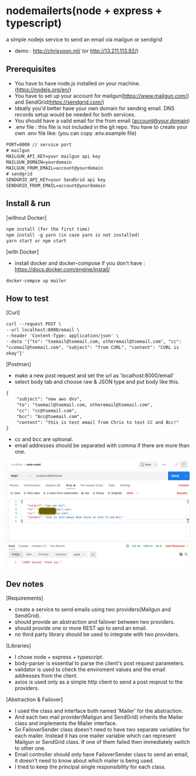 # nodemailerts(node + express + typescript)
a simple nodejs service to send an email via mailgun or sendgrid

* demo : http://chrisyoon.ml/ (or http://13.211.113.92/)

## Prerequisites
- You have to have node.js installed on your machine. (https://nodejs.org/en/)
- You have to set up your account for mailgun(https://www.mailgun.com/) and SendGrid(https://sendgrid.com/)
- Ideally you'd better have your own domain for sending email. DNS records setup would be needed for both services.
- You should have a valid email for the from email (account@your.domain)
- .env file : this file is not included in the git repo. You have to create your own .env file like:
(you can copy .env.example file)
```
PORT=8000 // service port
# mailgun
MAILGUN_API_KEY=your mailgun api key
MAILGUN_DOMAIN=yourdomain
MAILGUN_FROM_EMAIL=account@yourdomain
# sendgrid
SENDGRID_API_KEY=your SendGrid api key
SENDGRID_FROM_EMAIL=account@yourdomain
```


## Install & run
[without Docker]
```
npm install (for the first time)
npm install -g yarn (in case yarn is not installed)
yarn start or npm start
```
[with Docker]
- install docker and docker-compose if you don't have : https://docs.docker.com/engine/install/
```
docker-compse up mailer
```
## How to test
[Curl]
```
curl --request POST \
--url localhost:8000/email \
--header 'Content-Type: application/json' \
--data '{"to": "toemail@toemail.com, otheremail@toemail.com", "cc": "ccemail@toemail.com", "subject": "from CURL", "content": "CURL is okay"}'
```

[Postman]
- make a new post request and set the url as 'localhost:8000/email'
- select body tab and choose raw & JSON type and put body like this.
```
{
    "subject": "new aws dns",
    "to": "toemail@toemail.com, otheremail@toemail.com",
    "cc": "cc@toemail.com",
    "bcc": "bcc@toemail.com",
    "content": "this is test email from Chris to test CC and Bcc!"
}
```
* cc and bcc are optional.
* email addresses should be separated with comma if there are more than one.

![alt postman](https://github.com/chrisjyoon/nodemailerts/blob/master/screenshots/postman.png)

## Dev notes
[Requirements]
 - create a service to send emails using two providers(Mailgun and SendGrid).
 - should provide an abstraction and failover between two providers.
 - should provide one or more REST api to send an email.
 - no third party library should be used to integrate with two providers.
 
[Libraries]
 - I chose node + express + typescript.
 - body-parser is essential to parse the client's post request parameters.
 - validator is used to check the enviroment values and the email addresses from the client.
 - axios is used only as a simple http client to send a post reqeust to the providers.

[Abstraction & Failover]
 - I used the class and interface both named 'Mailer' for the abstraction. 
 - And each two mail provider(Mailgun and SendGrid) inherits the Mailer class and implements the Mailer interface.
 - So FailoverSender class doesn't need to have two separate variables for each mailer. Instead it has one mailer variable which can represent Mailgun or SendGrid class. If one of them failed then immediately switch to other one.
 - Email controller should only have FailoverSender class to send an email, it doesn't need to know about which mailer is being used.
 - I tried to keep the principal single responsibility for each class.
 
